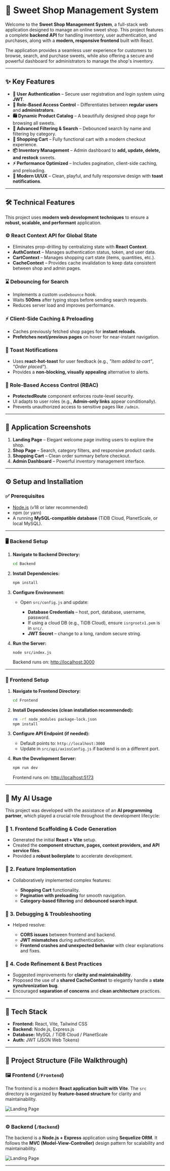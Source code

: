 
# 🍬 Sweet Shop Management System

Welcome to the **Sweet Shop Management System**, a full-stack web application designed to manage an online sweet shop. This project features a complete **backend API** for handling inventory, user authentication, and purchases, along with a **modern, responsive frontend** built with React.

The application provides a seamless user experience for customers to browse, search, and purchase sweets, while also offering a secure and powerful dashboard for administrators to manage the shop's inventory.

---



## ✨ Key Features

- **🔐 User Authentication** – Secure user registration and login system using **JWT**.  
- **👥 Role-Based Access Control** – Differentiates between **regular users** and **administrators**.  
- **🛍 Dynamic Product Catalog** – A beautifully designed shop page for browsing all sweets.  
- **🔎 Advanced Filtering & Search** – Debounced search by name and filtering by category.  
- **🛒 Shopping Cart** – Fully functional cart with a modern checkout experience.  
- **📦 Inventory Management** – Admin dashboard to **add, update, delete, and restock** sweets.  
- **⚡ Performance Optimized** – Includes pagination, client-side caching, and preloading.  
- **🎨 Modern UI/UX** – Clean, playful, and fully responsive design with **toast notifications**.  

---

## 🛠 Technical Features

This project uses **modern web development techniques** to ensure a **robust, scalable, and performant** application.

### ⚙️ React Context API for Global State
- Eliminates prop-drilling by centralizing state with **React Context**.  
- **AuthContext** – Manages authentication status, token, and user data.  
- **CartContext** – Manages shopping cart state (items, quantities, etc.).  
- **CacheContext** – Provides cache invalidation to keep data consistent between shop and admin pages.  

### ⌛ Debouncing for Search
- Implements a custom `useDebounce` hook.  
- Waits **500ms** after typing stops before sending search requests.  
- Reduces server load and improves performance.  

### ⚡ Client-Side Caching & Preloading
- Caches previously fetched shop pages for **instant reloads**.  
- **Prefetches next/previous pages** on hover for near-instant navigation.  

### 🔔 Toast Notifications
- Uses **react-hot-toast** for user feedback (e.g., *"Item added to cart"*, *"Order placed"*).  
- Provides a **non-blocking, visually appealing** alternative to alerts.  

### 🔐 Role-Based Access Control (RBAC)
- **ProtectedRoute** component enforces route-level security.  
- UI adapts to user roles (e.g., **Admin-only links** appear conditionally).  
- Prevents unauthorized access to sensitive pages like `/admin`.  

---


## 📸 Application Screenshots

1. **Landing Page** – Elegant welcome page inviting users to explore the shop.  
2. **Shop Page** – Search, category filters, and responsive product cards.  
3. **Shopping Cart** – Clean order summary before checkout.  
4. **Admin Dashboard** – Powerful inventory management interface.  

---

## ⚙️ Setup and Installation

### ✅ Prerequisites
- [Node.js](https://nodejs.org/) (v18 or later recommended)  
- npm (or yarn)  
- A running **MySQL-compatible database** (TiDB Cloud, PlanetScale, or local MySQL).  

---

### 🖥 Backend Setup

1. **Navigate to Backend Directory:**
   ```bash
   cd Backend


2. **Install Dependencies:**

   ```bash
   npm install


3. **Configure Environment:**

   * Open `src/config.js` and update:

     * **Database Credentials** – host, port, database, username, password.
     * If using a cloud DB (e.g., TiDB Cloud), ensure `isrgrootx1.pem` is in `src/`.
     * **JWT Secret** – change to a long, random secure string.

4. **Run the Server:**

   ```bash
   node src/index.js
   ```

   Backend runs on: [http://localhost:3000](http://localhost:3000)

---

### 🎨 Frontend Setup

1. **Navigate to Frontend Directory:**

   ```bash
   cd Frontend
   ```

2. **Install Dependencies (clean installation recommended):**

   ```bash
   rm -rf node_modules package-lock.json
   npm install
   ```

3. **Configure API Endpoint (if needed):**

   * Default points to: `http://localhost:3000`
   * Update in `src/api/axiosConfig.js` if backend is on a different port.

4. **Run the Development Server:**

   ```bash
   npm run dev
   ```

   Frontend runs on: [http://localhost:5173](http://localhost:5173)

---

## 🤝 My AI Usage

This project was developed with the assistance of an **AI programming partner**, which played a crucial role throughout the development lifecycle:

### 🔹 1. Frontend Scaffolding & Code Generation

* Generated the initial **React + Vite** setup.
* Created the **component structure, pages, context providers, and API service files**.
* Provided a **robust boilerplate** to accelerate development.

### 🔹 2. Feature Implementation

* Collaboratively implemented complex features:

  * **Shopping Cart** functionality.
  * **Pagination with preloading** for smooth navigation.
  * **Category-based filtering** and **debounced search input**.

### 🔹 3. Debugging & Troubleshooting

* Helped resolve:

  * **CORS issues** between frontend and backend.
  * **JWT mismatches** during authentication.
  * **Frontend crashes and unexpected behavior** with clear explanations and fixes.



### 🔹 4. Code Refinement & Best Practices

* Suggested improvements for **clarity and maintainability**.
* Proposed the use of a **shared CacheContext** to elegantly handle a **state synchronization bug**.
* Encouraged **separation of concerns** and **clean architecture** practices.

---

## 🚀 Tech Stack

* **Frontend:** React, Vite, Tailwind CSS
* **Backend:** Node.js, Express.js
* **Database:** MySQL / TiDB Cloud / PlanetScale
* **Auth:** JWT (JSON Web Tokens)

---

## 📂 Project Structure (File Walkthrough)

### 🖼 Frontend (`/Frontend`)

The frontend is a modern **React application built with Vite**. The `src` directory is organized by **feature-based structure** for clarity and maintainability.

![Landing Page](assets/Frontend.png)

---

### ⚙️ Backend (`/Backend`)

The backend is a **Node.js + Express** application using **Sequelize ORM**. It follows the **MVC (Model-View-Controller)** design pattern for scalability and maintainability.

![Landing Page](assets/Backend.png)


---


